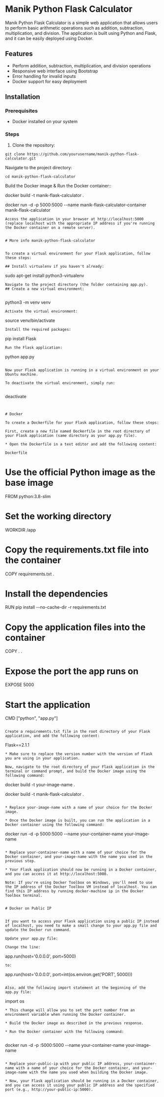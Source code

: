 # Manik Python Flask Calculator

Manik Python Flask Calculator is a simple web application that allows users to perform basic arithmetic operations such as addition, subtraction, multiplication, and division. The application is built using Python and Flask, and it can be easily deployed using Docker.

## Features

- Perform addition, subtraction, multiplication, and division operations
- Responsive web interface using Bootstrap
- Error handling for invalid inputs
- Docker support for easy deployment

## Installation

### Prerequisites

- Docker installed on your system

### Steps

1. Clone the repository:

```
git clone https://github.com/yourusername/manik-python-flask-calculator.git

```
Navigate to the project directory:


```
cd manik-python-flask-calculator
```
Build the Docker image & Run the Docker container::

docker build -t manik-flask-calculator .


docker run -d -p 5000:5000 --name manik-flask-calculator-container manik-flask-calculator
```
Access the application in your browser at http://localhost:5000 (replace localhost with the appropriate IP address if you're running the Docker container on a remote server).


# More info manik-python-flask-calculator


To create a virtual environment for your Flask application, follow these steps:

## Install virtualenv if you haven't already:

```
sudo apt-get install python3-virtualenv

```
Navigate to the project directory (the folder containing app.py).
## Create a new virtual environment:


```
python3 -m venv venv
```
Activate the virtual environment:

```
source venv/bin/activate
```
Install the required packages:

```
pip install Flask
```
Run the Flask application:

```
python app.py
```

Now your Flask application is running in a virtual environment on your Ubuntu machine.

To deactivate the virtual environment, simply run:


```
deactivate
```


# Docker 

To create a Dockerfile for your Flask application, follow these steps:

First, create a new file named Dockerfile in the root directory of your Flask application (same directory as your app.py file).

* Open the Dockerfile in a text editor and add the following content:

Dockerfile
```
# Use the official Python image as the base image
FROM python:3.8-slim

# Set the working directory
WORKDIR /app

# Copy the requirements.txt file into the container
COPY requirements.txt .

# Install the dependencies
RUN pip install --no-cache-dir -r requirements.txt

# Copy the application files into the container
COPY . .

# Expose the port the app runs on
EXPOSE 5000

# Start the application
CMD ["python", "app.py"]

```

Create a requirements.txt file in the root directory of your Flask application, and add the following content:
```
Flask==2.1.1

```
* Make sure to replace the version number with the version of Flask you are using in your application.

Now, navigate to the root directory of your Flask application in the terminal or command prompt, and build the Docker image using the following command:

```
docker build -t your-image-name .

docker build -t manik-flask-calculator .

```

* Replace your-image-name with a name of your choice for the Docker image.

* Once the Docker image is built, you can run the application in a Docker container using the following command:

```

docker run -d -p 5000:5000 --name your-container-name your-image-name

```

* Replace your-container-name with a name of your choice for the Docker container, and your-image-name with the name you used in the previous step.

* Your Flask application should now be running in a Docker container, and you can access it at http://localhost:5000.

Note: If you're using Docker Toolbox on Windows, you'll need to use the IP address of the Docker Toolbox VM instead of localhost. You can find this IP address by running docker-machine ip in the Docker Toolbox terminal.


# Docker on Public IP 


If you want to access your Flask application using a public IP instead of localhost, you need to make a small change to your app.py file and update the Docker run command.

Update your app.py file:

Change the line:

```
app.run(host='0.0.0.0', port=5000)

```
to:

```
app.run(host='0.0.0.0', port=int(os.environ.get('PORT', 5000)))

```

Also, add the following import statement at the beginning of the app.py file:

```

import os

```
* This change will allow you to set the port number from an environment variable when running the Docker container.

* Build the Docker image as described in the previous response.

* Run the Docker container with the following command:


```

docker run -d -p :5000:5000 --name your-container-name your-image-name

```

* Replace your-public-ip with your public IP address, your-container-name with a name of your choice for the Docker container, and your-image-name with the name you used when building the Docker image.

* Now, your Flask application should be running in a Docker container, and you can access it using your public IP address and the specified port (e.g., http://your-public-ip:5000).

